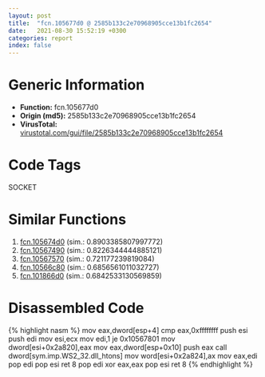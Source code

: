 ```yaml
---
layout: post
title:  "fcn.105677d0 @ 2585b133c2e70968905cce13b1fc2654"
date:   2021-08-30 15:52:19 +0300
categories: report
index: false
---
```


# Generic Information
- **Function:** fcn.105677d0
- **Origin (md5):** 2585b133c2e70968905cce13b1fc2654
- **VirusTotal:** [virustotal.com/gui/file/2585b133c2e70968905cce13b1fc2654][virustotal_ref]

# Code Tags
<span class="tag" id="SOCKET">SOCKET</span>


# Similar Functions

1. [fcn.105674d0][similar_1_ref] (sim.: 0.8903385807997772)
2. [fcn.10567490][similar_2_ref] (sim.: 0.8226344444885121)
3. [fcn.10567570][similar_3_ref] (sim.: 0.721177239819084)
4. [fcn.10566c80][similar_4_ref] (sim.: 0.6856561011032727)
5. [fcn.101866d0][similar_5_ref] (sim.: 0.6842533130569859)


# Disassembled Code

{% highlight nasm %}
mov eax,dword[esp+4]
cmp eax,0xffffffff
push esi
push edi
mov esi,ecx
mov edi,1
je 0x10567801
mov dword[esi+0x2a820],eax
mov eax,dword[esp+0x10]
push eax
call dword[sym.imp.WS2_32.dll_htons]
mov word[esi+0x2a824],ax
mov eax,edi
pop edi
pop esi
ret 8
pop edi
xor eax,eax
pop esi
ret 8
{% endhighlight %}


[similar_1_ref]: /report/fcn.105674d0@2585b133c2e70968905cce13b1fc2654
[similar_2_ref]: /report/fcn.10567490@2585b133c2e70968905cce13b1fc2654
[similar_3_ref]: /report/fcn.10567570@2585b133c2e70968905cce13b1fc2654
[similar_4_ref]: /report/fcn.10566c80@2585b133c2e70968905cce13b1fc2654
[similar_5_ref]: /report/fcn.101866d0@8761fe5e7bef67f1579f600248f8f0cc
[virustotal_ref]: https://www.virustotal.com/gui/file/2585b133c2e70968905cce13b1fc2654